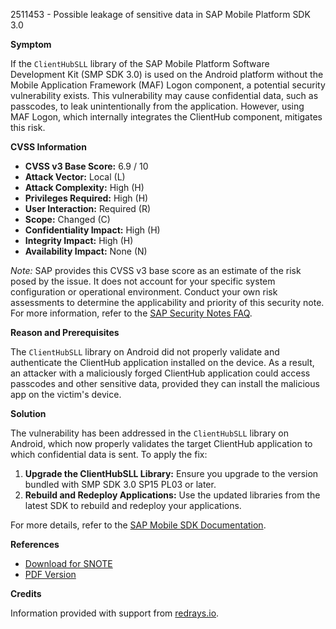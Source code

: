 2511453 - Possible leakage of sensitive data in SAP Mobile Platform SDK 3.0

**Symptom**

If the `ClientHubSLL` library of the SAP Mobile Platform Software Development Kit (SMP SDK 3.0) is used on the Android platform without the Mobile Application Framework (MAF) Logon component, a potential security vulnerability exists. This vulnerability may cause confidential data, such as passcodes, to leak unintentionally from the application. However, using MAF Logon, which internally integrates the ClientHub component, mitigates this risk.

**CVSS Information**

- **CVSS v3 Base Score:** 6.9 / 10
- **Attack Vector:** Local (L)
- **Attack Complexity:** High (H)
- **Privileges Required:** High (H)
- **User Interaction:** Required (R)
- **Scope:** Changed (C)
- **Confidentiality Impact:** High (H)
- **Integrity Impact:** High (H)
- **Availability Impact:** None (N)

*Note:* SAP provides this CVSS v3 base score as an estimate of the risk posed by the issue. It does not account for your specific system configuration or operational environment. Conduct your own risk assessments to determine the applicability and priority of this security note. For more information, refer to the [SAP Security Notes FAQ](https://support.sap.com/securitynotes).

**Reason and Prerequisites**

The `ClientHubSLL` library on Android did not properly validate and authenticate the ClientHub application installed on the device. As a result, an attacker with a maliciously forged ClientHub application could access passcodes and other sensitive data, provided they can install the malicious app on the victim's device.

**Solution**

The vulnerability has been addressed in the `ClientHubSLL` library on Android, which now properly validates the target ClientHub application to which confidential data is sent. To apply the fix:

1. **Upgrade the ClientHubSLL Library:** Ensure you upgrade to the version bundled with SMP SDK 3.0 SP15 PL03 or later.
2. **Rebuild and Redeploy Applications:** Use the updated libraries from the latest SDK to rebuild and redeploy your applications.

For more details, refer to the [SAP Mobile SDK Documentation](https://me.sap.com).

**References**

- [Download for SNOTE](https://notesdownloads.sap.com/note/0040000019858802017)
- [PDF Version](https://userapps.support.sap.com/sap/support/sfm/notes/print/0002511453?language=en-US&token=461307574902FB577EE5AB76B9BF23AA)

**Credits**

Information provided with support from [redrays.io](https://redrays.io).